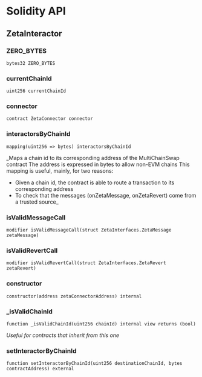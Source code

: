 # Solidity API

## ZetaInteractor

### ZERO_BYTES

```solidity
bytes32 ZERO_BYTES
```

### currentChainId

```solidity
uint256 currentChainId
```

### connector

```solidity
contract ZetaConnector connector
```

### interactorsByChainId

```solidity
mapping(uint256 => bytes) interactorsByChainId
```

_Maps a chain id to its corresponding address of the MultiChainSwap contract
The address is expressed in bytes to allow non-EVM chains
This mapping is useful, mainly, for two reasons:
 - Given a chain id, the contract is able to route a transaction to its corresponding address
 - To check that the messages (onZetaMessage, onZetaRevert) come from a trusted source_

### isValidMessageCall

```solidity
modifier isValidMessageCall(struct ZetaInterfaces.ZetaMessage zetaMessage)
```

### isValidRevertCall

```solidity
modifier isValidRevertCall(struct ZetaInterfaces.ZetaRevert zetaRevert)
```

### constructor

```solidity
constructor(address zetaConnectorAddress) internal
```

### _isValidChainId

```solidity
function _isValidChainId(uint256 chainId) internal view returns (bool)
```

_Useful for contracts that inherit from this one_

### setInteractorByChainId

```solidity
function setInteractorByChainId(uint256 destinationChainId, bytes contractAddress) external
```

